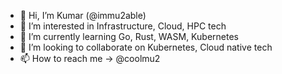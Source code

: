 - 👋 Hi, I’m Kumar (@immu2able)
- 👀 I’m interested in Infrastructure, Cloud, HPC tech
- 🌱 I’m currently learning Go, Rust, WASM, Kubernetes
- 💞️ I’m looking to collaborate on Kubernetes, Cloud native tech
- 📫 How to reach me -> @coolmu2

<!---
immu2able/immu2able is a ✨ special ✨ repository because its `README.md` (this file) appears on your GitHub profile.
You can click the Preview link to take a look at your changes.
--->
